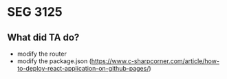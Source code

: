 # SEG 3125
## What did TA do?
* modify the router
* modify the package.json (https://www.c-sharpcorner.com/article/how-to-deploy-react-application-on-github-pages/)




